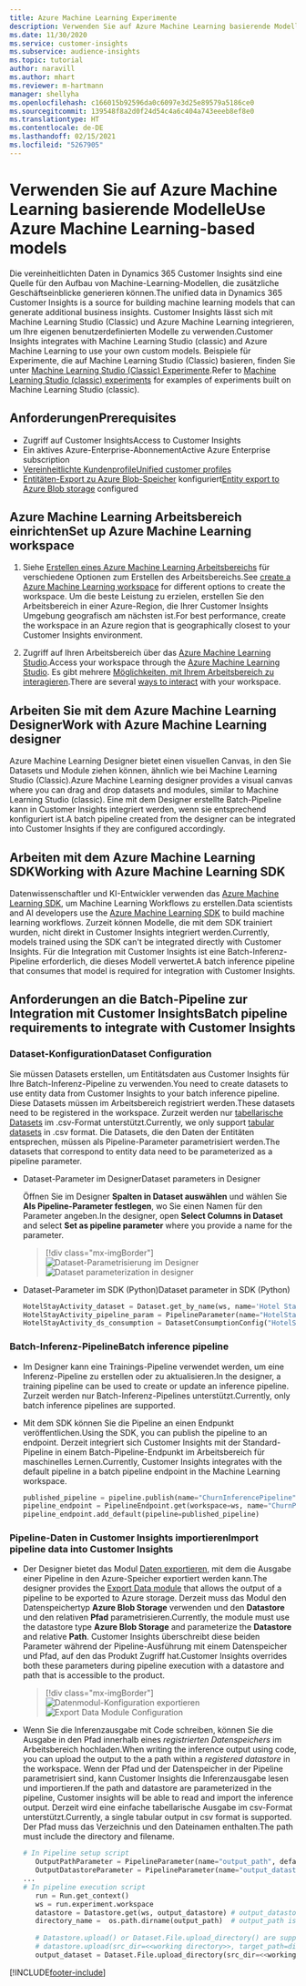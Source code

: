 ```yaml
---
title: Azure Machine Learning Experimente
description: Verwenden Sie auf Azure Machine Learning basierende Modelle in Dynamics 365 Customer Insights.
ms.date: 11/30/2020
ms.service: customer-insights
ms.subservice: audience-insights
ms.topic: tutorial
author: naravill
ms.author: mhart
ms.reviewer: m-hartmann
manager: shellyha
ms.openlocfilehash: c166015b92596da0c6097e3d25e89579a5186ce0
ms.sourcegitcommit: 139548f8a2d0f24d54c4a6c404a743eeeb8ef8e0
ms.translationtype: HT
ms.contentlocale: de-DE
ms.lasthandoff: 02/15/2021
ms.locfileid: "5267905"
---
```

# <a name="use-azure-machine-learning-based-models"></a><span data-ttu-id="4a375-103">Verwenden Sie auf Azure Machine Learning basierende Modelle</span><span class="sxs-lookup"><span data-stu-id="4a375-103">Use Azure Machine Learning-based models</span></span>

<span data-ttu-id="4a375-104">Die vereinheitlichten Daten in Dynamics 365 Customer Insights sind eine Quelle für den Aufbau von Machine-Learning-Modellen, die zusätzliche Geschäftseinblicke generieren können.</span><span class="sxs-lookup"><span data-stu-id="4a375-104">The unified data in Dynamics 365 Customer Insights is a source for building machine learning models that can generate additional business insights.</span></span> <span data-ttu-id="4a375-105">Customer Insights lässt sich mit Machine Learning Studio (Classic) und Azure Machine Learning integrieren, um Ihre eigenen benutzerdefinierten Modelle zu verwenden.</span><span class="sxs-lookup"><span data-stu-id="4a375-105">Customer Insights integrates with Machine Learning Studio (classic) and Azure Machine Learning to use your own custom models.</span></span> <span data-ttu-id="4a375-106">Beispiele für Experimente, die auf Machine Learning Studio (Classic) basieren, finden Sie unter [Machine Learning Studio (Classic) Experimente](machine-learning-studio-experiments.md).</span><span class="sxs-lookup"><span data-stu-id="4a375-106">Refer to [Machine Learning Studio (classic) experiments](machine-learning-studio-experiments.md) for examples of experiments built on Machine Learning Studio (classic).</span></span> 

## <a name="prerequisites"></a><span data-ttu-id="4a375-107">Anforderungen</span><span class="sxs-lookup"><span data-stu-id="4a375-107">Prerequisites</span></span>

- <span data-ttu-id="4a375-108">Zugriff auf Customer Insights</span><span class="sxs-lookup"><span data-stu-id="4a375-108">Access to Customer Insights</span></span>
- <span data-ttu-id="4a375-109">Ein aktives Azure-Enterprise-Abonnement</span><span class="sxs-lookup"><span data-stu-id="4a375-109">Active Azure Enterprise subscription</span></span>
- [<span data-ttu-id="4a375-110">Vereinheitlichte Kundenprofile</span><span class="sxs-lookup"><span data-stu-id="4a375-110">Unified customer profiles</span></span>](data-unification.md)
- <span data-ttu-id="4a375-111">[Entitäten-Export zu Azure Blob-Speicher](export-azure-blob-storage.md) konfiguriert</span><span class="sxs-lookup"><span data-stu-id="4a375-111">[Entity export to Azure Blob storage](export-azure-blob-storage.md) configured</span></span>

## <a name="set-up-azure-machine-learning-workspace"></a><span data-ttu-id="4a375-112">Azure Machine Learning Arbeitsbereich einrichten</span><span class="sxs-lookup"><span data-stu-id="4a375-112">Set up Azure Machine Learning workspace</span></span>

1. <span data-ttu-id="4a375-113">Siehe [Erstellen eines Azure Machine Learning Arbeitsbereichs](https://docs.microsoft.com/azure/machine-learning/concept-workspace#-create-a-workspace) für verschiedene Optionen zum Erstellen des Arbeitsbereichs.</span><span class="sxs-lookup"><span data-stu-id="4a375-113">See [create a Azure Machine Learning workspace](https://docs.microsoft.com/azure/machine-learning/concept-workspace#-create-a-workspace) for different options to create the workspace.</span></span> <span data-ttu-id="4a375-114">Um die beste Leistung zu erzielen, erstellen Sie den Arbeitsbereich in einer Azure-Region, die Ihrer Customer Insights Umgebung geografisch am nächsten ist.</span><span class="sxs-lookup"><span data-stu-id="4a375-114">For best performance, create the workspace in an Azure region that is geographically closest to your Customer Insights environment.</span></span>

1. <span data-ttu-id="4a375-115">Zugriff auf Ihren Arbeitsbereich über das [Azure Machine Learning Studio](https://ml.azure.com/).</span><span class="sxs-lookup"><span data-stu-id="4a375-115">Access your workspace through the [Azure Machine Learning Studio](https://ml.azure.com/).</span></span> <span data-ttu-id="4a375-116">Es gibt mehrere [Möglichkeiten, mit Ihrem Arbeitsbereich zu interagieren](https://docs.microsoft.com/azure/machine-learning/concept-workspace#tools-for-workspace-interaction).</span><span class="sxs-lookup"><span data-stu-id="4a375-116">There are several [ways to interact](https://docs.microsoft.com/azure/machine-learning/concept-workspace#tools-for-workspace-interaction) with your workspace.</span></span>

## <a name="work-with-azure-machine-learning-designer"></a><span data-ttu-id="4a375-117">Arbeiten Sie mit dem Azure Machine Learning Designer</span><span class="sxs-lookup"><span data-stu-id="4a375-117">Work with Azure Machine Learning designer</span></span>

<span data-ttu-id="4a375-118">Azure Machine Learning Designer bietet einen visuellen Canvas, in den Sie Datasets und Module ziehen können, ähnlich wie bei Machine Learning Studio (Classic).</span><span class="sxs-lookup"><span data-stu-id="4a375-118">Azure Machine Learning designer provides a visual canvas where you can drag and drop datasets and modules, similar to Machine Learning Studio (classic).</span></span> <span data-ttu-id="4a375-119">Eine mit dem Designer erstellte Batch-Pipeline kann in Customer Insights integriert werden, wenn sie entsprechend konfiguriert ist.</span><span class="sxs-lookup"><span data-stu-id="4a375-119">A batch pipeline created from the designer can be integrated into Customer Insights if they are configured accordingly.</span></span> 
   
## <a name="working-with-azure-machine-learning-sdk"></a><span data-ttu-id="4a375-120">Arbeiten mit dem Azure Machine Learning SDK</span><span class="sxs-lookup"><span data-stu-id="4a375-120">Working with Azure Machine Learning SDK</span></span>

<span data-ttu-id="4a375-121">Datenwissenschaftler und KI-Entwickler verwenden das [Azure Machine Learning SDK](https://docs.microsoft.com/python/api/overview/azure/ml/?view=azure-ml-py&preserve-view=true), um Machine Learning Workflows zu erstellen.</span><span class="sxs-lookup"><span data-stu-id="4a375-121">Data scientists and AI developers use the [Azure Machine Learning SDK](https://docs.microsoft.com/python/api/overview/azure/ml/?view=azure-ml-py&preserve-view=true) to build machine learning workflows.</span></span> <span data-ttu-id="4a375-122">Zurzeit können Modelle, die mit dem SDK trainiert wurden, nicht direkt in Customer Insights integriert werden.</span><span class="sxs-lookup"><span data-stu-id="4a375-122">Currently, models trained using the SDK can't be integrated directly with Customer Insights.</span></span> <span data-ttu-id="4a375-123">Für die Integration mit Customer Insights ist eine Batch-Inferenz-Pipeline erforderlich, die dieses Modell verwertet.</span><span class="sxs-lookup"><span data-stu-id="4a375-123">A batch inference pipeline that consumes that model is required for integration with Customer Insights.</span></span>

## <a name="batch-pipeline-requirements-to-integrate-with-customer-insights"></a><span data-ttu-id="4a375-124">Anforderungen an die Batch-Pipeline zur Integration mit Customer Insights</span><span class="sxs-lookup"><span data-stu-id="4a375-124">Batch pipeline requirements to integrate with Customer Insights</span></span>

### <a name="dataset-configuration"></a><span data-ttu-id="4a375-125">Dataset-Konfiguration</span><span class="sxs-lookup"><span data-stu-id="4a375-125">Dataset Configuration</span></span>

<span data-ttu-id="4a375-126">Sie müssen Datasets erstellen, um Entitätsdaten aus Customer Insights für Ihre Batch-Inferenz-Pipeline zu verwenden.</span><span class="sxs-lookup"><span data-stu-id="4a375-126">You need to create datasets to use entity data from Customer Insights to your batch inference pipeline.</span></span> <span data-ttu-id="4a375-127">Diese Datasets müssen im Arbeitsbereich registriert werden.</span><span class="sxs-lookup"><span data-stu-id="4a375-127">These datasets need to be registered in the workspace.</span></span> <span data-ttu-id="4a375-128">Zurzeit werden nur [tabellarische Datasets](https://docs.microsoft.com/azure/machine-learning/how-to-create-register-datasets#tabulardataset) im .csv-Format unterstützt.</span><span class="sxs-lookup"><span data-stu-id="4a375-128">Currently, we only support [tabular datasets](https://docs.microsoft.com/azure/machine-learning/how-to-create-register-datasets#tabulardataset) in .csv format.</span></span> <span data-ttu-id="4a375-129">Die Datasets, die den Daten der Entitäten entsprechen, müssen als Pipeline-Parameter parametrisiert werden.</span><span class="sxs-lookup"><span data-stu-id="4a375-129">The datasets that correspond to entity data need to be parameterized as a pipeline parameter.</span></span>
   
* <span data-ttu-id="4a375-130">Dataset-Parameter im Designer</span><span class="sxs-lookup"><span data-stu-id="4a375-130">Dataset parameters in Designer</span></span>
   
     <span data-ttu-id="4a375-131">Öffnen Sie im Designer **Spalten in Dataset auswählen** und wählen Sie **Als Pipeline-Parameter festlegen**, wo Sie einen Namen für den Parameter angeben.</span><span class="sxs-lookup"><span data-stu-id="4a375-131">In the designer, open **Select Columns in Dataset** and select **Set as pipeline parameter** where you provide a name for the parameter.</span></span>

     > [!div class="mx-imgBorder"]
     > <span data-ttu-id="4a375-132">![Dataset-Parametrisierung im Designer](media/intelligence-designer-dataset-parameters.png "Dataset-Parametrisierung im Designer")</span><span class="sxs-lookup"><span data-stu-id="4a375-132">![Dataset parameterization in designer](media/intelligence-designer-dataset-parameters.png "Dataset parameterization in designer")</span></span>
   
* <span data-ttu-id="4a375-133">Dataset-Parameter im SDK (Python)</span><span class="sxs-lookup"><span data-stu-id="4a375-133">Dataset parameter in SDK (Python)</span></span>
   
   ```python
   HotelStayActivity_dataset = Dataset.get_by_name(ws, name='Hotel Stay Activity Data')
   HotelStayActivity_pipeline_param = PipelineParameter(name="HotelStayActivity_pipeline_param", default_value=HotelStayActivity_dataset)
   HotelStayActivity_ds_consumption = DatasetConsumptionConfig("HotelStayActivity_dataset", HotelStayActivity_pipeline_param)
   ```

### <a name="batch-inference-pipeline"></a><span data-ttu-id="4a375-134">Batch-Inferenz-Pipeline</span><span class="sxs-lookup"><span data-stu-id="4a375-134">Batch inference pipeline</span></span>
  
* <span data-ttu-id="4a375-135">Im Designer kann eine Trainings-Pipeline verwendet werden, um eine Inferenz-Pipeline zu erstellen oder zu aktualisieren.</span><span class="sxs-lookup"><span data-stu-id="4a375-135">In the designer, a training pipeline can be used to create or update an inference pipeline.</span></span> <span data-ttu-id="4a375-136">Zurzeit werden nur Batch-Inferenz-Pipelines unterstützt.</span><span class="sxs-lookup"><span data-stu-id="4a375-136">Currently, only batch inference pipelines are supported.</span></span>

* <span data-ttu-id="4a375-137">Mit dem SDK können Sie die Pipeline an einen Endpunkt veröffentlichen.</span><span class="sxs-lookup"><span data-stu-id="4a375-137">Using the SDK, you can publish the pipeline to an endpoint.</span></span> <span data-ttu-id="4a375-138">Derzeit integriert sich Customer Insights mit der Standard-Pipeline in einem Batch-Pipeline-Endpunkt im Arbeitsbereich für maschinelles Lernen.</span><span class="sxs-lookup"><span data-stu-id="4a375-138">Currently, Customer Insights integrates with the default pipeline in a batch pipeline endpoint in the Machine Learning workspace.</span></span>
   
   ```python
   published_pipeline = pipeline.publish(name="ChurnInferencePipeline", description="Published Churn Inference pipeline")
   pipeline_endpoint = PipelineEndpoint.get(workspace=ws, name="ChurnPipelineEndpoint") 
   pipeline_endpoint.add_default(pipeline=published_pipeline)
   ```

### <a name="import-pipeline-data-into-customer-insights"></a><span data-ttu-id="4a375-139">Pipeline-Daten in Customer Insights importieren</span><span class="sxs-lookup"><span data-stu-id="4a375-139">Import pipeline data into Customer Insights</span></span>

* <span data-ttu-id="4a375-140">Der Designer bietet das Modul [Daten exportieren](https://docs.microsoft.com/azure/machine-learning/algorithm-module-reference/export-data), mit dem die Ausgabe einer Pipeline in den Azure-Speicher exportiert werden kann.</span><span class="sxs-lookup"><span data-stu-id="4a375-140">The designer provides the [Export Data module](https://docs.microsoft.com/azure/machine-learning/algorithm-module-reference/export-data) that allows the output of a pipeline to be exported to Azure storage.</span></span> <span data-ttu-id="4a375-141">Derzeit muss das Modul den Datenspeichertyp **Azure Blob Storage** verwenden und den **Datastore** und den relativen **Pfad** parametrisieren.</span><span class="sxs-lookup"><span data-stu-id="4a375-141">Currently, the module must use the datastore type **Azure Blob Storage** and parameterize the **Datastore** and relative **Path**.</span></span> <span data-ttu-id="4a375-142">Customer Insights überschreibt diese beiden Parameter während der Pipeline-Ausführung mit einem Datenspeicher und Pfad, auf den das Produkt Zugriff hat.</span><span class="sxs-lookup"><span data-stu-id="4a375-142">Customer Insights overrides both these parameters during pipeline execution with a datastore and path that is accessible to the product.</span></span>
   > [!div class="mx-imgBorder"]
   > <span data-ttu-id="4a375-143">![Datenmodul-Konfiguration exportieren](media/intelligence-designer-importdata.png "Daten exportieren Modul-Konfiguration")</span><span class="sxs-lookup"><span data-stu-id="4a375-143">![Export Data Module Configuration](media/intelligence-designer-importdata.png "Export Data Module Configuration")</span></span>
   
* <span data-ttu-id="4a375-144">Wenn Sie die Inferenzausgabe mit Code schreiben, können Sie die Ausgabe in den Pfad innerhalb eines *registrierten Datenspeichers* im Arbeitsbereich hochladen.</span><span class="sxs-lookup"><span data-stu-id="4a375-144">When writing the inference output using code, you can upload the output to the a path within a *registered datastore* in the workspace.</span></span> <span data-ttu-id="4a375-145">Wenn der Pfad und der Datenspeicher in der Pipeline parametrisiert sind, kann Customer Insights die Inferenzausgabe lesen und importieren.</span><span class="sxs-lookup"><span data-stu-id="4a375-145">If the path and datastore are parameterized in the pipeline, Customer insights will be able to read and import the inference output.</span></span> <span data-ttu-id="4a375-146">Derzeit wird eine einfache tabellarische Ausgabe im csv-Format unterstützt.</span><span class="sxs-lookup"><span data-stu-id="4a375-146">Currently, a single tabular output in csv format is supported.</span></span> <span data-ttu-id="4a375-147">Der Pfad muss das Verzeichnis und den Dateinamen enthalten.</span><span class="sxs-lookup"><span data-stu-id="4a375-147">The path must include the directory and filename.</span></span>

   ```python
   # In Pipeline setup script
      OutputPathParameter = PipelineParameter(name="output_path", default_value="HotelChurnOutput/HotelChurnOutput.csv")
      OutputDatastoreParameter = PipelineParameter(name="output_datastore", default_value="workspaceblobstore")
   ...
   # In pipeline execution script
      run = Run.get_context()
      ws = run.experiment.workspace
      datastore = Datastore.get(ws, output_datastore) # output_datastore is parameterized
      directory_name =  os.path.dirname(output_path)  # output_path is parameterized.
      
      # Datastore.upload() or Dataset.File.upload_directory() are supported methods to uplaod the data
      # datastore.upload(src_dir=<<working directory>>, target_path=directory_name, overwrite=False, show_progress=True)
      output_dataset = Dataset.File.upload_directory(src_dir=<<working directory>>, target = (datastore, directory_name)) # Remove trailing "/" from directory_name
   ```


[!INCLUDE[footer-include](../includes/footer-banner.md)]